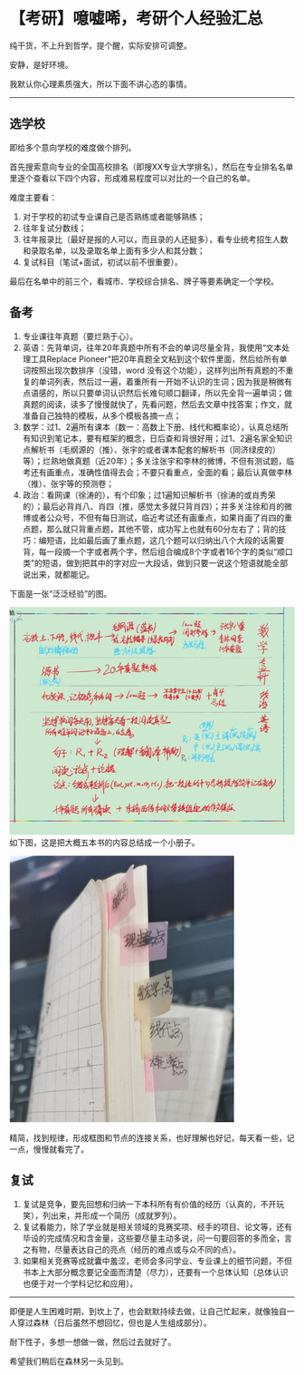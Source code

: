 # 【考研】噫嘘唏，考研个人经验汇总


纯干货，不上升到哲学，提个醒，实际安排可调整。

安静，是好环境。

我默认你心理素质强大，所以下面不讲心态的事情。

------

## 选学校

即给多个意向学校的难度做个排列。

首先搜索意向专业的全国高校排名（即搜XX专业大学排名），然后在专业排名名单里逐个查看以下四个内容，形成难易程度可以对比的一个自己的名单。

难度主要看：

1. 对于学校的初试专业课自己是否熟练或者能够熟练；
2. 往年复试分数线；
3. 往年报录比（最好是报的人可以，而且录的人还挺多），看专业统考招生人数和录取名单，以及录取名单上面有多少人和其分数；
4. 复试科目（笔试+面试，初试以前不很重要）。

最后在名单中的前三个，看城市、学校综合排名、牌子等要素确定一个学校。

## 备考

1. 专业课往年真题（要烂熟于心）。
2. 英语：先背单词，往年20年真题中所有不会的单词尽量全背，我使用“文本处理工具Replace Pioneer”把20年真题全文粘到这个软件里面，然后给所有单词按照出现次数排序（没错，word 没有这个功能），这样列出所有真题的不重复的单词列表，然后过一遍，着重所有一开始不认识的生词；因为我是稍微有点语感的，所以只要单词认识然后长难句顺口翻译，所以先全背一遍单词；做真题的阅读，读多了慢慢就快了，先看问题，然后去文章中找答案；作文，就准备自己独特的模板，从多个模板各摘一点；
3. 数学：过1、2遍所有课本（数一：高数上下册、线代和概率论），认真总结所有知识到笔记本，要有框架的概念，日后查和背很好用；过1、2遍名家全知识点解析书（毛纲源的（推）、张宇的或者课本配套的解析书（同济绿皮的）等）；烂熟地做真题（近20年）；多关注张宇和李林的微博，不但有测试题，临考还有画重点，准确性值得去会；不要只看重点，全面的看；最后认真做李林（推）、张宇等的预测卷；
4.  政治：看网课（徐涛的），有个印象；过1遍知识解析书（徐涛的或肖秀荣的）；最后必背肖八、肖四（推，感觉太多就只背肖四）；并多关注徐和肖的微博或者公众号，不但有每日测试，临近考试还有画重点，如果肖画了肖四的重点题，那么就只背重点题，其他不管，成功写上也就有60分左右了；背的技巧：编短语，比如最后画了重点题，这几个题可以归纳出八个大段的话需要背，每一段摘一个字或者两个字，然后组合编成8个字或者16个字的类似“顺口类”的短语，做到把其中的字对应一大段话，做到只要一说这个短语就能全部说出来，就都能记。

下面是一张“泛泛经验”的图。

![泛泛经验的图](assets/泛泛经验的图.jpg)
 如下图，这是把大概五本书的内容总结成一个小册子。

![书的内容总结成一个小册子](assets/书的内容总结成一个小册子.jpg)

精简，找到规律，形成框图和节点的连接关系，也好理解也好记，每天看一些，记一点，慢慢就看完了。

## 复试

1. 复试是竞争，要先回想和归纳一下本科所有有价值的经历（认真的，不开玩笑），列出来，并形成一个简历（成就罗列）。
2. 复试看能力，除了学业就是相关领域的竞赛奖项、经手的项目、论文等，还有毕设的完成情况和含金量，这些要尽量主动多说，问一句要回答的多而全，言之有物，尽量表达自己的亮点（经历的难点或与众不同的点）。
3. 如果相关竞赛等成就囊中羞涩，老师会多问学业、专业课上的细节问题，不但书本上大部分概念要记全面而清楚（尽力），还要有一个总体认知（总体认识也便于对一个学科记忆和应用）。

------

即便是人生困难时期，到坎上了，也会默默持续去做，让自己忙起来，就像独自一人穿过森林（日后虽然不想回忆，但也是人生组成部分）。

耐下性子，多想一想做一做，然后过去就好了。

希望我们稍后在森林另一头见到。
